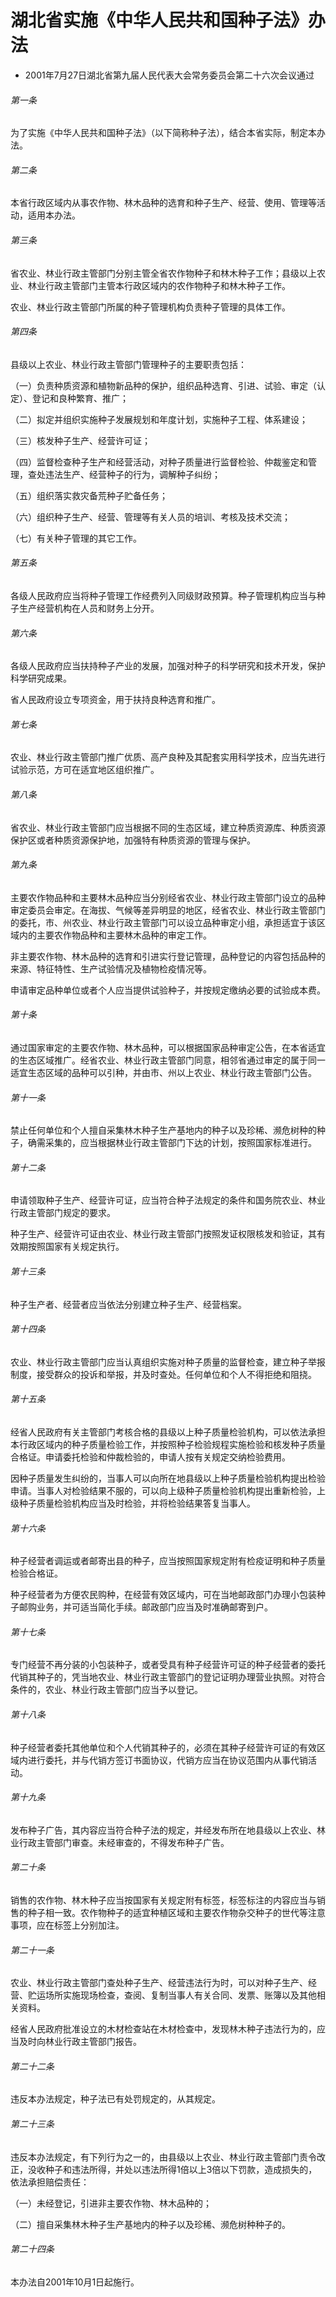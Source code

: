 # 湖北省实施《中华人民共和国种子法》办法

- 2001年7月27日湖北省第九届人民代表大会常务委员会第二十六次会议通过

<!-- INFO END -->

###### 第一条

为了实施《中华人民共和国种子法》（以下简称种子法），结合本省实际，制定本办法。

###### 第二条

本省行政区域内从事农作物、林木品种的选育和种子生产、经营、使用、管理等活动，适用本办法。

###### 第三条

省农业、林业行政主管部门分别主管全省农作物种子和林木种子工作；县级以上农业、林业行政主管部门主管本行政区域内的农作物种子和林木种子工作。

农业、林业行政主管部门所属的种子管理机构负责种子管理的具体工作。

###### 第四条

县级以上农业、林业行政主管部门管理种子的主要职责包括：

（一）负责种质资源和植物新品种的保护，组织品种选育、引进、试验、审定（认定）、登记和良种繁育、推广；

（二）拟定并组织实施种子发展规划和年度计划，实施种子工程、体系建设；

（三）核发种子生产、经营许可证；

（四）监督检查种子生产和经营活动，对种子质量进行监督检验、仲裁鉴定和管理，查处违法生产、经营种子的行为，调解种子纠纷；

（五）组织落实救灾备荒种子贮备任务；

（六）组织种子生产、经营、管理等有关人员的培训、考核及技术交流；

（七）有关种子管理的其它工作。

###### 第五条

各级人民政府应当将种子管理工作经费列入同级财政预算。种子管理机构应当与种子生产经营机构在人员和财务上分开。

###### 第六条

各级人民政府应当扶持种子产业的发展，加强对种子的科学研究和技术开发，保护科学研究成果。

省人民政府设立专项资金，用于扶持良种选育和推广。

###### 第七条

农业、林业行政主管部门推广优质、高产良种及其配套实用科学技术，应当先进行试验示范，方可在适宜地区组织推广。

###### 第八条

省农业、林业行政主管部门应当根据不同的生态区域，建立种质资源库、种质资源保护区或者种质资源保护地，加强特有种质资源的管理与保护。

###### 第九条

主要农作物品种和主要林木品种应当分别经省农业、林业行政主管部门设立的品种审定委员会审定。在海拔、气候等差异明显的地区，经省农业、林业行政主管部门的委托，市、州农业、林业行政主管部门可以设立品种审定小组，承担适宜于该区域内的主要农作物品种和主要林木品种的审定工作。

非主要农作物、林木品种的选育和引进实行登记管理，品种登记的内容包括品种的来源、特征特性、生产试验情况及植物检疫情况等。

申请审定品种单位或者个人应当提供试验种子，并按规定缴纳必要的试验成本费。

###### 第十条

通过国家审定的主要农作物、林木品种，可以根据国家品种审定公告，在本省适宜的生态区域推广。经省农业、林业行政主管部门同意，相邻省通过审定的属于同一适宜生态区域的品种可以引种，并由市、州以上农业、林业行政主管部门公告。

###### 第十一条

禁止任何单位和个人擅自采集林木种子生产基地内的种子以及珍稀、濒危树种的种子，确需采集的，应当根据林业行政主管部门下达的计划，按照国家标准进行。

###### 第十二条

申请领取种子生产、经营许可证，应当符合种子法规定的条件和国务院农业、林业行政主管部门规定的要求。

种子生产、经营许可证由农业、林业行政主管部门按照发证权限核发和验证，其有效期按照国家有关规定执行。

###### 第十三条

种子生产者、经营者应当依法分别建立种子生产、经营档案。

###### 第十四条

农业、林业行政主管部门应当认真组织实施对种子质量的监督检查，建立种子举报制度，接受群众的投诉和举报，并及时查处。任何单位和个人不得拒绝和阻挠。

###### 第十五条

经省人民政府有关主管部门考核合格的县级以上种子质量检验机构，可以依法承担本行政区域内的种子质量检验工作，并按照种子检验规程实施检验和核发种子质量合格证。申请委托检验和仲裁检验的，申请人按有关规定交纳检验费用。

因种子质量发生纠纷的，当事人可以向所在地县级以上种子质量检验机构提出检验申请。当事人对检验结果不服的，可以向上级种子质量检验机构提出重新检验，上级种子质量检验机构应当及时检验，并将检验结果答复当事人。

###### 第十六条

种子经营者调运或者邮寄出县的种子，应当按照国家规定附有检疫证明和种子质量检验合格证。

种子经营者为方便农民购种，在经营有效区域内，可在当地邮政部门办理小包装种子邮购业务，并可适当简化手续。邮政部门应当及时准确邮寄到户。

###### 第十七条

专门经营不再分装的小包装种子，或者受具有种子经营许可证的种子经营者的委托代销其种子的，凭当地农业、林业行政主管部门的登记证明办理营业执照。对符合条件的，农业、林业行政主管部门应当予以登记。

###### 第十八条

种子经营者委托其他单位和个人代销其种子的，必须在其种子经营许可证的有效区域内进行委托，并与代销方签订书面协议，代销方应当在协议范围内从事代销活动。

###### 第十九条

发布种子广告，其内容应当符合种子法的规定，并经发布所在地县级以上农业、林业行政主管部门审查。未经审查的，不得发布种子广告。

###### 第二十条

销售的农作物、林木种子应当按国家有关规定附有标签，标签标注的内容应当与销售的种子相一致。农作物种子的适宜种植区域和主要农作物杂交种子的世代等注意事项，应在标签上分别加注。

###### 第二十一条

农业、林业行政主管部门查处种子生产、经营违法行为时，可以对种子生产、经营、贮运场所实施现场检查，查阅、复制当事人有关合同、发票、账簿以及其他相关资料。

经省人民政府批准设立的木材检查站在木材检查中，发现林木种子违法行为的，应当及时向林业行政主管部门报告。

###### 第二十二条

违反本办法规定，种子法已有处罚规定的，从其规定。

###### 第二十三条

违反本办法规定，有下列行为之一的，由县级以上农业、林业行政主管部门责令改正，没收种子和违法所得，并处以违法所得1倍以上3倍以下罚款，造成损失的，依法承担赔偿责任：

（一）未经登记，引进非主要农作物、林木品种的；

（二）擅自采集林木种子生产基地内的种子以及珍稀、濒危树种种子的。

###### 第二十四条

本办法自2001年10月1日起施行。
